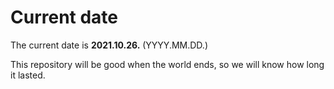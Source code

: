 # Current date

The current date is **2021.10.26.** (YYYY.MM.DD.)

This repository will be good when the world ends, so we will know how long it lasted.